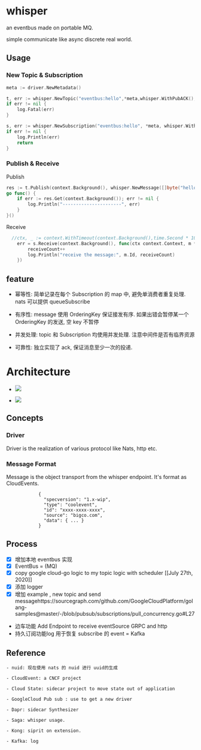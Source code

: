 # whisper
an eventbus made on portable MQ.

simple communicate like async discrete real world.

## Usage
### New Topic & Subscription
```go
meta := driver.NewMetadata()

t, err := whisper.NewTopic("eventbus:hello",*meta,whisper.WithPubACK(), whisper.WithCount())
if err != nil {
	log.Fatal(err)
}

s, err := whisper.NewSubscription("eventbus:hello", *meta, whisper.WithSubACK())
if err != nil {
	log.Println(err)
	return
}
```

### Publish & Receive
Publish
```go
res := t.Publish(context.Background(), whisper.NewMessage([]byte("hello")))
go func() {
	if err := res.Get(context.Background()); err != nil {
		log.Println("----------------------", err)
	}
}()
```
Receive
```go
  //ctx, _ := context.WithTimeout(context.Background(),time.Second * 10)
	err = s.Receive(context.Background(), func(ctx context.Context, m *whisper.Message) {
		receiveCount++
		log.Println("receive the message:", m.Id, receiveCount)
	})
```


## **feature**

   - 幂等性: 简单记录在每个 Subscription 的 map 中, 避免单消费者重复处理. nats 可以提供 queueSubscribe

   - 有序性: message 使用 OrderingKey 保证接发有序. 如果出错会暂停某一个 OrderingKey 的发送, 空 key 不暂停

   - 并发处理: topic 和 Subscription 均使用并发处理. 注意中间件是否有临界资源

   - 可靠性: 独立实现了 ack, 保证消息至少一次的投递.
    
# Architecture
  - ![](https://firebasestorage.googleapis.com/v0/b/firescript-577a2.appspot.com/o/imgs%2Fapp%2Fcomputer%2FWOjfpzAWwh.png?alt=media&token=376cb2ea-ab64-4887-9366-c1e23891cdcd)
   
  - ![](https://firebasestorage.googleapis.com/v0/b/firescript-577a2.appspot.com/o/imgs%2Fapp%2Fcomputer%2FiPkp26NkMs.png?alt=media&token=432e16bb-ea5e-4faf-96ae-466924a3f932)
## Concepts
### Driver
Driver is the realization of various protocol like Nats, http etc.

### Message Format
Message is the object transport from the whisper endpoint. It's format as CloudEvents.
                
                {
                  "specversion": "1.x-wip",
                  "type": "coolevent",
                  "id": "xxxx-xxxx-xxxx",
                  "source": "bigco.com",
                  "data": { ... }
                }
 
## **Process**
- [x] 增加本地 eventbus 实现
- [x] EventBus = (MQ)
- [x] copy google cloud-go logic to my topic logic with scheduler [[July 27th, 2020]] 
- [x] 添加 logger 
- [x] 增加 example , new topic and send messagehttps://sourcegraph.com/github.com/GoogleCloudPlatform/golang-samples@master/-/blob/pubsub/subscriptions/pull_concurrency.go#L27
 - 边车功能 Add Endpoint to receive eventSource  GRPC and http
 - 持久订阅功能log 用于恢复 subscribe 的 event = Kafka 
  
## Reference

    - nuid: 现在使用 nats 的 nuid 进行 uuid的生成

    - CloudEvent: a CNCF project

    - Cloud State: sidecar project to move state out of application

    - GoogleCloud Pub sub : use to get a new driver

    - Dapr: sidecar Synthesizer

    - Saga: whisper usage.

    - Kong: siprit on extension.

    - Kafka: log

